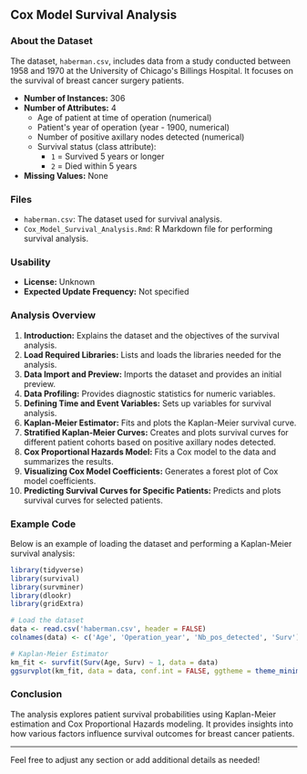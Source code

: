 ## Cox Model Survival Analysis

### About the Dataset
The dataset, `haberman.csv`, includes data from a study conducted between 1958 and 1970 at the University of Chicago's Billings Hospital. It focuses on the survival of breast cancer surgery patients.

- **Number of Instances:** 306
- **Number of Attributes:** 4
  - Age of patient at time of operation (numerical)
  - Patient's year of operation (year - 1900, numerical)
  - Number of positive axillary nodes detected (numerical)
  - Survival status (class attribute): 
    - `1` = Survived 5 years or longer
    - `2` = Died within 5 years
- **Missing Values:** None

### Files
- `haberman.csv`: The dataset used for survival analysis.
- `Cox_Model_Survival_Analysis.Rmd`: R Markdown file for performing survival analysis.

### Usability
- **License:** Unknown
- **Expected Update Frequency:** Not specified

### Analysis Overview
1. **Introduction:** Explains the dataset and the objectives of the survival analysis.
2. **Load Required Libraries:** Lists and loads the libraries needed for the analysis.
3. **Data Import and Preview:** Imports the dataset and provides an initial preview.
4. **Data Profiling:** Provides diagnostic statistics for numeric variables.
5. **Defining Time and Event Variables:** Sets up variables for survival analysis.
6. **Kaplan-Meier Estimator:** Fits and plots the Kaplan-Meier survival curve.
7. **Stratified Kaplan-Meier Curves:** Creates and plots survival curves for different patient cohorts based on positive axillary nodes detected.
8. **Cox Proportional Hazards Model:** Fits a Cox model to the data and summarizes the results.
9. **Visualizing Cox Model Coefficients:** Generates a forest plot of Cox model coefficients.
10. **Predicting Survival Curves for Specific Patients:** Predicts and plots survival curves for selected patients.

### Example Code
Below is an example of loading the dataset and performing a Kaplan-Meier survival analysis:

```r
library(tidyverse)
library(survival)
library(survminer)
library(dlookr)
library(gridExtra)

# Load the dataset
data <- read.csv('haberman.csv', header = FALSE)
colnames(data) <- c('Age', 'Operation_year', 'Nb_pos_detected', 'Surv')

# Kaplan-Meier Estimator
km_fit <- survfit(Surv(Age, Surv) ~ 1, data = data)
ggsurvplot(km_fit, data = data, conf.int = FALSE, ggtheme = theme_minimal(), title = "Kaplan-Meier Estimate")
```

### Conclusion
The analysis explores patient survival probabilities using Kaplan-Meier estimation and Cox Proportional Hazards modeling. It provides insights into how various factors influence survival outcomes for breast cancer patients.

---

Feel free to adjust any section or add additional details as needed!
